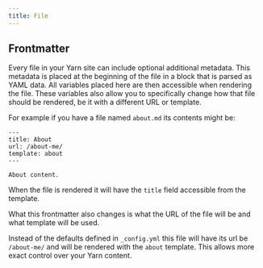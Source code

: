 ```yaml
---
title: File
---
```



## Frontmatter

Every file in your Yarn site can include optional additional metadata. This metadata is placed at the beginning of the file in a block that is parsed as YAML data. All variables placed here are then accessible when rendering the file. These variables also allow you to specifically change how that file should be rendered, be it with a different URL or template.

For example if you have a file named `about.md` its contents might be:

```
---
title: About
url: /about-me/
template: about
---

About content.
```

When the file is rendered it will have the `title` field accessible from the template.

What this frontmatter also changes is what the URL of the file will be and what template will be used.

Instead of the defaults defined in `_config.yml` this file will have its url be `/about-me/` and will be rendered with the `about` template. This allows more exact control over your Yarn content.